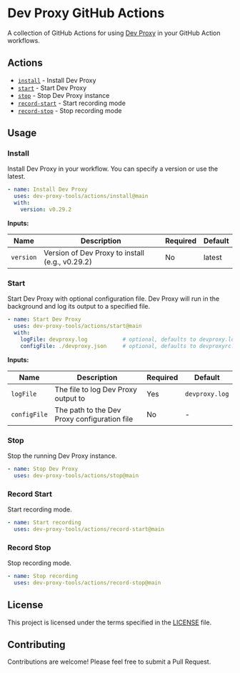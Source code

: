 # Dev Proxy GitHub Actions

A collection of GitHub Actions for using [Dev Proxy](https://aka.ms/devproxy) in your GitHub Action workflows.

## Actions

- [`install`](#install) - Install Dev Proxy
- [`start`](#start) - Start Dev Proxy
- [`stop`](#stop) - Stop Dev Proxy instance
- [`record-start`](#record-start) - Start recording mode
- [`record-stop`](#record-stop) - Stop recording mode

## Usage

### Install

Install Dev Proxy in your workflow. You can specify a version or use the latest.

```yaml
- name: Install Dev Proxy
  uses: dev-proxy-tools/actions/install@main
  with:
    version: v0.29.2
```

**Inputs:**

| Name | Description | Required | Default |
|------|-------------|----------|---------|
| `version` | Version of Dev Proxy to install (e.g., v0.29.2) | No | latest |

### Start

Start Dev Proxy with optional configuration file. Dev Proxy will run in the background and log its output to a specified file.

```yaml
- name: Start Dev Proxy
  uses: dev-proxy-tools/actions/start@main
  with:
    logFile: devproxy.log           # optional, defaults to devproxy.log
    configFile: ./devproxy.json     # optional, defaults to devproxyrc.json
```

**Inputs:**

| Name | Description | Required | Default |
|------|-------------|----------|---------|
| `logFile` | The file to log Dev Proxy output to | Yes | `devproxy.log` |
| `configFile` | The path to the Dev Proxy configuration file | No | - |

### Stop

Stop the running Dev Proxy instance.

```yaml
- name: Stop Dev Proxy
  uses: dev-proxy-tools/actions/stop@main
```

### Record Start

Start recording mode.

```yaml
- name: Start recording
  uses: dev-proxy-tools/actions/record-start@main
```

### Record Stop

Stop recording mode.

```yaml
- name: Stop recording
  uses: dev-proxy-tools/actions/record-stop@main
```

## License

This project is licensed under the terms specified in the [LICENSE](LICENSE) file.

## Contributing

Contributions are welcome! Please feel free to submit a Pull Request.